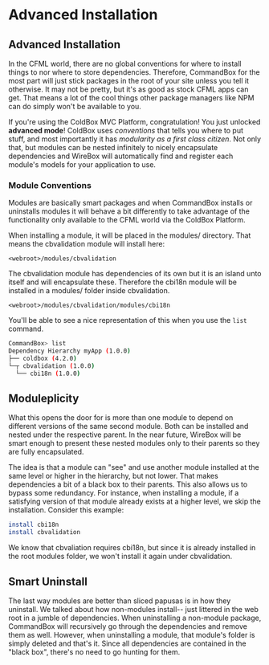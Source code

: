 # Advanced Installation

## Advanced Installation

In the CFML world, there are no global conventions for where to install things to nor where to store dependencies. Therefore, CommandBox for the most part will just stick packages in the root of your site unless you tell it otherwise. It may not be pretty, but it's as good as stock CFML apps can get. That means a lot of the cool things other package managers like NPM can do simply won't be available to you.

If you're using the ColdBox MVC Platform, congratulation! You just unlocked **advanced mode**! ColdBox uses _conventions_ that tells you where to put stuff, and most importantly it has _modularity as a first class citizen_. Not only that, but modules can be nested infinitely to nicely encapsulate dependencies and WireBox will automatically find and register each module's models for your application to use.

### Module Conventions

Modules are basically smart packages and when CommandBox installs or uninstalls modules it will behave a bit differently to take advantage of the functionality only available to the CFML world via the ColdBox Platform.

When installing a module, it will be placed in the modules/ directory. That means the cbvalidation module will install here:

```text
<webroot>/modules/cbvalidation
```

The cbvalidation module has dependencies of its own but it is an island unto itself and will encapsulate these. Therefore the cbi18n module will be installed in a modules/ folder inside cbvalidation.

```text
<webroot>/modules/cbvalidation/modules/cbi18n
```

You'll be able to see a nice representation of this when you use the `list` command.

```bash
CommandBox> list
Dependency Hierarchy myApp (1.0.0)
├── coldbox (4.2.0)
└─┬ cbvalidation (1.0.0)
  └── cbi18n (1.0.0)
```

## Moduleplicity

What this opens the door for is more than one module to depend on different versions of the same second module. Both can be installed and nested under the respective parent. In the near future, WireBox will be smart enough to present these nested modules only to their parents so they are fully encapsulated.

The idea is that a module can "see" and use another module installed at the same level or higher in the hierarchy, but not lower. That makes dependencies a bit of a black box to their parents. This also allows us to bypass some redundancy. For instance, when installing a module, if a satisfying version of that module already exists at a higher level, we skip the installation. Consider this example:

```bash
install cbi18n
install cbvalidation
```

We know that cbvaliation requires cbi18n, but since it is already installed in the root modules folder, we won't install it again under cbvalidation.

## Smart Uninstall

The last way modules are better than sliced papusas is in how they uninstall. We talked about how non-modules install-- just littered in the web root in a jumble of dependencies. When uninstalling a non-module package, CommandBox will recursively go through the dependencies and remove them as well. However, when uninstalling a module, that module's folder is simply deleted and that's it. Since all dependencies are contained in the "black box", there's no need to go hunting for them.

